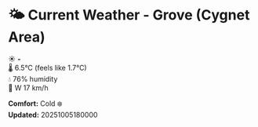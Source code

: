 # 🌤️ Current Weather - Grove (Cygnet Area)

☀️ **-**  
🌡️ 6.5°C (feels like 1.7°C)  
💧 76% humidity  
💨 W 17 km/h  

**Comfort:** Cold ❄️  
**Updated:** 20251005180000
